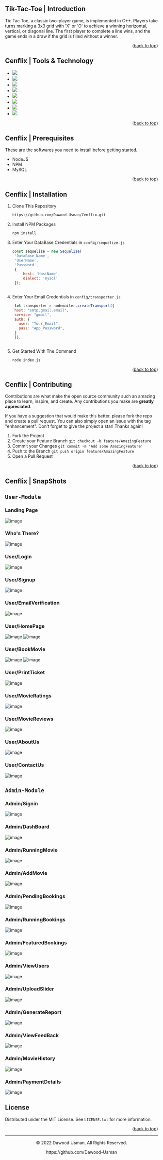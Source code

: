<a name="readme-top"></a>
## Tik-Tac-Toe | Introduction

Tic Tac Toe, a classic two-player game, is implemented in C++. 
Players take turns marking a 3x3 grid with 'X' or 'O' to achieve
a winning horizontal, vertical, or diagonal line. The first 
player to complete a line wins, and the game ends in a draw 
if the grid is filled without a winner.

<p align="right">(<a href="#readme-top">back to top</a>)</p>

## Cenflix | Tools & Technology

* <img src="https://img.shields.io/badge/HTML5-E34F26?style=for-the-badge&logo=html5&logoColor=white" />
* <img src="https://img.shields.io/badge/CSS3-1572B6?style=for-the-badge&logo=css3&logoColor=white" />
* <img src="https://img.shields.io/badge/Bootstrap-563D7C?style=for-the-badge&logo=bootstrap&logoColor=white" />
* <img src="https://img.shields.io/badge/JavaScript-323330?style=for-the-badge&logo=javascript&logoColor=F7DF1E"/>
* <img src="https://img.shields.io/badge/Node.js-43853D?style=for-the-badge&logo=node.js&logoColor=white"/>
* <img src="https://img.shields.io/badge/MySQL-00000F?style=for-the-badge&logo=mysql&logoColor=white"/>
* <img src="https://img.shields.io/badge/sequelize-323330?style=for-the-badge&logo=sequelize&logoColor=blue"/>
* <img src="https://img.shields.io/badge/Visual_Studio_Code-0078D4?style=for-the-badge&logo=visual%20studio%20code&logoColor=white" />

<p align="right">(<a href="#readme-top">back to top</a>)</p>

## Cenflix | Prerequisites

These are the softwares you need to install before getting started.
- NodeJS
- NPM
- MySQL

<p align="right">(<a href="#readme-top">back to top</a>)</p>

## Cenflix | Installation
  
1. Clone This Repository

   ```sh
   https://github.com/Dawood-Usman/Cenflix.git

2. Install NPM Packages
   ```sh
   npm install 

3. Enter Your DataBase Credentials in `config/sequelize.js`
   ```js
   const sequelize = new Sequelize(
    'DataBase_Name',
    'UserName',
    'Password',
    {
        host: 'HostName',
        dialect: 'mysql'
    });
    
4. Enter Your Email Credentials in `config/transporter.js`
   ```js
    let transporter = nodemailer.createTransport({
    host: "smtp.gmail.email",
    service: "gmail",
    auth: {
      user: "Your_Email",
      pass: "App_Password",
    }
    });
    

5. Get Started With The Command
   ```sh
   node index.js 

<p align="right">(<a href="#readme-top">back to top</a>)</p>

## Cenflix | Contributing

Contributions are what make the open source community such an amazing place to learn, inspire, and create. Any contributions you make are **greatly appreciated**.

If you have a suggestion that would make this better, please fork the repo and create a pull request. You can also simply open an issue with the tag "enhancement".
Don't forget to give the project a star! Thanks again!

1. Fork the Project
2. Create your Feature Branch `git checkout -b feature/AmazingFeature`
3. Commit your Changes `git commit -m 'Add some AmazingFeature'`
4. Push to the Branch `git push origin feature/AmazingFeature`
5. Open a Pull Request

<p align="right">(<a href="#readme-top">back to top</a>)</p>

## Cenflix | SnapShots

## `User-Module`

### Landing Page
![image](https://user-images.githubusercontent.com/110775919/205733439-a64f7658-7fc7-445c-909f-78b004ad6648.png)
### Who's There?
![image](https://user-images.githubusercontent.com/110775919/205733591-962a5916-a086-49cc-b01d-8ea7c72003d1.png)
### User/Login
![image](https://user-images.githubusercontent.com/110775919/205734085-3511b49b-2961-40c3-918d-4576a6c6fd9d.png)
### User/Signup
![image](https://user-images.githubusercontent.com/110775919/205734102-33a5887e-955b-4c20-9408-473db483567c.png)
### User/EmailVerification
![image](https://user-images.githubusercontent.com/110775919/205734188-4fbf5f46-e906-405b-ba14-dc6eed93b6f4.png)
### User/HomePage
![image](https://user-images.githubusercontent.com/110775919/205734367-0e6170f9-8d15-4562-a403-0d08d8c2175d.png)
![image](https://user-images.githubusercontent.com/110775919/205734515-a8c1815b-bf1a-45d7-ae98-ee75d6d3ee1c.png)
### User/BookMovie
![image](https://user-images.githubusercontent.com/110775919/205734672-5db95823-7ce4-43f4-8386-952d2d6a6f79.png)
![image](https://user-images.githubusercontent.com/110775919/205734867-11f5a1a6-51da-4f72-9e75-4a73c7e1d066.png)
### User/PrintTicket
![image](https://user-images.githubusercontent.com/110775919/205735281-480f1b30-ab5f-40b7-aa65-fe672258a5cc.png)
### User/MovieRatings
![image](https://user-images.githubusercontent.com/110775919/205735972-7510d601-f644-4604-b2ca-963140858d3b.png)
### User/MovieReviews
![image](https://user-images.githubusercontent.com/110775919/205736546-6cde11b9-6105-4a24-826d-8ff00bcdd358.png)
### User/AboutUs
![image](https://user-images.githubusercontent.com/110775919/205736772-29e3f6e7-f9c2-4b9b-808b-3e411f6e345e.png)
### User/ContactUs
![image](https://user-images.githubusercontent.com/110775919/205736888-35487ea1-6c95-44a7-a1d9-ebcc35ff4ff9.png)


## `Admin-Module`

### Admin/Signin
![image](https://user-images.githubusercontent.com/110775919/205737033-5e8cf5bd-e2f1-4568-b077-b23fd56c7784.png)
### Admin/DashBoard
![image](https://user-images.githubusercontent.com/110775919/205737863-fb7bc805-470f-437c-8622-e3e71f188585.png)
### Admin/RunningMovie
![image](https://user-images.githubusercontent.com/110775919/205737956-d50dc275-65ca-4241-bafa-65f977d86acf.png)
### Admin/AddMovie
![image](https://user-images.githubusercontent.com/110775919/205738136-38cbba86-0f64-42b6-b25b-c4abe8169373.png)
### Admin/PendingBookings
![image](https://user-images.githubusercontent.com/110775919/205738286-9d8a04d6-dfa4-4391-8b66-370a209333c3.png)
### Admin/RunningBookings
![image](https://user-images.githubusercontent.com/110775919/205738348-3d0e2ca3-a32a-44ba-b6f8-813ac704a7a8.png)
### Admin/FeaturedBookings
![image](https://user-images.githubusercontent.com/110775919/205738388-fcf4438c-116a-4441-a918-8ecd03be338a.png)
### Admin/ViewUsers
![image](https://user-images.githubusercontent.com/110775919/205738442-5c5e3754-54a9-444a-af4e-fe745c1b6bf1.png)
### Admin/UploadSlider
![image](https://user-images.githubusercontent.com/110775919/205738522-627b2961-d4c7-4846-927b-36630fd545c2.png)
### Admin/GenerateReport
![image](https://user-images.githubusercontent.com/110775919/205738582-71d4f6e7-9cc2-4480-af8a-263c0e609a06.png)
### Admin/ViewFeedBack
![image](https://user-images.githubusercontent.com/110775919/205738670-f232153f-e8ed-402d-9cef-f4afc7229475.png)
### Admin/MovieHistory
![image](https://user-images.githubusercontent.com/110775919/205738738-d2a9d602-78a6-4083-a18a-a7755521a2a2.png)
### Admin/PaymentDetails
![image](https://user-images.githubusercontent.com/110775919/205738800-0095db69-0590-429b-8151-334a2a8420c3.png)


## License

Distributed under the MIT License. See `LICENSE.txt` for more information.

<p align="right">(<a href="#readme-top">back to top</a>)</p>

---
<p align="center"> © 2022 Dawood Usman, All Rights Reserved. </p>
<p align="center">
https://github.com/Dawood-Usman
</p>
